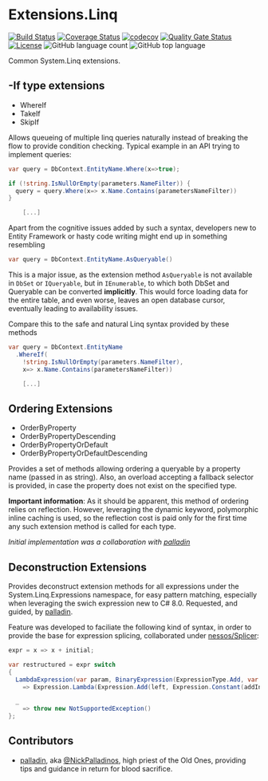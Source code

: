 # Extensions.Linq

[![Build Status](https://dev.azure.com/kritikos/DotNet%20Libaries/_apis/build/status/Extensions.Linq?branchName=master)](https://dev.azure.com/kritikos/DotNet%20Libaries/_build/latest?definitionId=12&branchName=master)
[![Coverage Status](https://coveralls.io/repos/github/kritikos-io/Extensions.Linq/badge.svg?branch=master)](https://coveralls.io/github/kritikos-io/Extensions.Linq?branch=master)
[![codecov](https://codecov.io/gh/kritikos-io/Extensions.Linq/branch/master/graph/badge.svg)](https://codecov.io/gh/kritikos-io/Extensions.Linq)
[![Quality Gate Status](https://sonarcloud.io/api/project_badges/measure?project=kritikos-io_Extensions.Linq&metric=alert_status)](https://sonarcloud.io/dashboard?id=kritikos-io_Extensions.Linq)
[![License](https://img.shields.io/badge/License-Apache%202.0-blue.svg)](https://opensource.org/licenses/Apache-2.0)
![GitHub language count](https://img.shields.io/github/languages/count/kritikos-io/Extensions.Linq)
![GitHub top language](https://img.shields.io/github/languages/top/kritikos-io/Extensions.Linq)

Common System.Linq extensions.

## -If type extensions

* WhereIf
* TakeIf
* SkipIf

Allows queueing of multiple linq queries naturally instead of breaking the flow to provide condition checking.
Typical example in an API trying to implement queries:

```csharp
var query = DbContext.EntityName.Where(x=>true);

if (!string.IsNullOrEmpty(parameters.NameFilter)) {
  query = query.Where(x=> x.Name.Contains(parametersNameFilter))
}

    [...]
```

Apart from the cognitive issues added by such a syntax, developers new to Entity Framework or hasty code writing might end up in something resembling

```csharp
var query = DbContext.EntityName.AsQueryable()
```

This is a major issue, as the extension method ```AsQueryable``` is not available in ```DbSet``` or ```IQueryable```, but in ```IEnumerable```, to which both DbSet and Queryable can be converted **implicitly**. This would force loading data for the entire table, and even worse, leaves an open database cursor, eventually leading to availability issues.

Compare this to the safe and natural Linq syntax provided by these methods

```csharp
var query = DbContext.EntityName
  .WhereIf(
    !string.IsNullOrEmpty(parameters.NameFilter),
    x=> x.Name.Contains(parametersNameFilter))

    [...]
```

## Ordering Extensions

* OrderByProperty
* OrderByPropertyDescending
* OrderByPropertyOrDefault
* OrderByPropertyOrDefaultDescending

Provides a set of methods allowing ordering a queryable by a property name (passed in as string). Also, an overload accepting a fallback selector is provided, in case the property does not exist on the specified type.

**Important information**: As it should be apparent, this method of ordering relies on reflection. However, leveraging the dynamic keyword, polymorphic inline caching is used, so the reflection cost is paid only for the first time any such extension method is called for each type.

*Initial implementation was a collaboration with [palladin](#contributors)*

## Deconstruction Extensions

Provides deconstruct extension methods for all expressions under the System.Linq.Expressions namespace, for easy pattern matching, especially when leveraging the swich expression new to C# 8.0. Requested, and guided, by [palladin](#contributors).

Feature was developed to faciliate the following kind of syntax, in order to provide the base for expression splicing, collaborated under [nessos/Splicer](splicer):

```csharp
expr = x => x + initial;

var restructured = expr switch
{
  LambdaExpression(var param, BinaryExpression(ExpressionType.Add, var left, ConstantExpression(ExpressionType.Constant, _, initial)))
    => Expression.Lambda(Expression.Add(left, Expression.Constant(addInstead)), param.ToArray()),

  _
    => throw new NotSupportedException()
};
```

## Contributors

* [palladin](https://github.com/palladin), aka [@NickPalladinos](https://twitter.com/NickPalladinos), high priest of the Old Ones, providing tips and guidance in return for blood sacrifice.

[splicer]: https://github.com/nessos/Splicer
